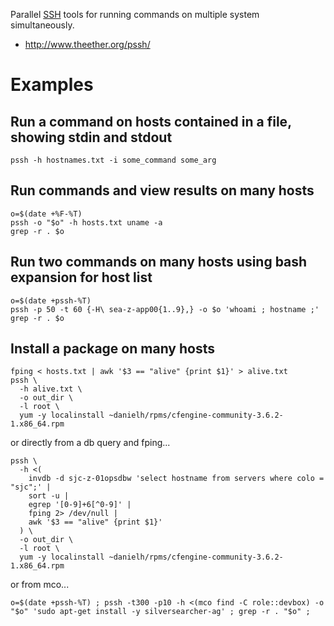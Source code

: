 Parallel [SSH](SSH "wikilink") tools for running commands on multiple system simultaneously.

- <http://www.theether.org/pssh/>

# Examples

## Run a command on hosts contained in a file, showing stdin and stdout

```
pssh -h hostnames.txt -i some_command some_arg
```

## Run commands and view results on many hosts

```
o=$(date +%F-%T)
pssh -o "$o" -h hosts.txt uname -a
grep -r . $o
```

## Run two commands on many hosts using bash expansion for host list

```
o=$(date +pssh-%T)
pssh -p 50 -t 60 {-H\ sea-z-app00{1..9},} -o $o 'whoami ; hostname ;'
grep -r . $o
```

## Install a package on many hosts

```
fping < hosts.txt | awk '$3 == "alive" {print $1}' > alive.txt
pssh \
  -h alive.txt \
  -o out_dir \
  -l root \
  yum -y localinstall ~danielh/rpms/cfengine-community-3.6.2-1.x86_64.rpm
```

or directly from a db query and fping...

```
pssh \
  -h <(
    invdb -d sjc-z-01opsdbw 'select hostname from servers where colo = "sjc";' |
    sort -u |
    egrep '[0-9]+6[^0-9]' |
    fping 2> /dev/null |
    awk '$3 == "alive" {print $1}'
  ) \
  -o out_dir \
  -l root \
  yum -y localinstall ~danielh/rpms/cfengine-community-3.6.2-1.x86_64.rpm
```

or from mco...

```
o=$(date +pssh-%T) ; pssh -t300 -p10 -h <(mco find -C role::devbox) -o "$o" 'sudo apt-get install -y silversearcher-ag' ; grep -r . "$o" ;
```
